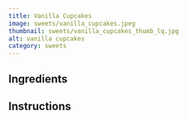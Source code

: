 ```yaml
---
title: Vanilla Cupcakes
image: sweets/vanilla_cupcakes.jpeg
thumbnail: sweets/vanilla_cupcakes_thumb_lq.jpg
alt: vanilla cupcakes
category: sweets
---
```


## Ingredients

## Instructions
